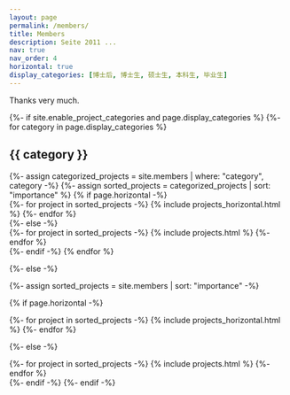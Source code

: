 ```yaml
---
layout: page
permalink: /members/
title: Members
description: Seite 2011 ...
nav: true
nav_order: 4
horizontal: true
display_categories: [博士后, 博士生, 硕士生, 本科生, 毕业生]
---
```


Thanks very much.

<!-- pages/members.md -->

<div class="projects">
{%- if site.enable_project_categories and page.display_categories %}
  <!-- Display categorized projects -->
  {%- for category in page.display_categories %}
  <h2 class="category">{{ category }}</h2>
  {%- assign categorized_projects = site.members | where: "category", category -%}
  {%- assign sorted_projects = categorized_projects | sort: "importance" %}
  <!-- Generate cards for each project -->
  {% if page.horizontal -%}
  <div class="container">
    <div class="row row-cols-1">
    {%- for project in sorted_projects -%}
      {% include projects_horizontal.html %}
    {%- endfor %}
    </div>
  </div>
  {%- else -%}
  <div class="grid">
    {%- for project in sorted_projects -%}
      {% include projects.html %}
    {%- endfor %}
  </div>
  {%- endif -%}
  {% endfor %}


{%- else -%}
<!-- Display projects without categories -->
  {%- assign sorted_projects = site.members | sort: "importance" -%}
  <!-- Generate cards for each project -->
  {% if page.horizontal -%}

  <div class="container">
    <div class="row row-cols-1">
    {%- for project in sorted_projects -%}
      {% include projects_horizontal.html %}
    {%- endfor %}
    </div>
  </div>


  {%- else -%}

  <div class="grid">
    {%- for project in sorted_projects -%}
      {% include projects.html %}
    {%- endfor %}
  </div>
  {%- endif -%}
{%- endif -%}

<div id="map" style="height: 400px; width: 770px"></div>


<script>
    var basemapLayer0 = L.tileLayer('http://t1.tianditu.com/vec_c/wmts?layer=vec&style=default&tilematrixset=c&Service=WMTS&Request=GetTile&Version=1.0.0&Format=tiles&TileMatrix={z}&TileCol={x}&TileRow={y}&tk=8899fd3e86aa994f71465b1c56a98727',
      {
        maxZoom: 18,
        minZoom: 1,
        tileSize: 256,
        zoomOffset: 1
      });
    var basemapLayer1 = L.tileLayer('http://t1.tianditu.com/cva_c/wmts?layer=cva&style=default&tilematrixset=c&Service=WMTS&Request=GetTile&Version=1.0.0&Format=tiles&TileMatrix={z}&TileCol={x}&TileRow={y}&tk=8899fd3e86aa994f71465b1c56a98727',
      {
        maxZoom: 18,
        minZoom: 1,
        tileSize: 256,
        zoomOffset: 1
      });
    var basemap = L.layerGroup([basemapLayer0, basemapLayer1]);
    let map = L.map('map', {
      preferCanvas: true,
      crs: L.CRS.EPSG4326,
      layers: [basemap],
      zoomControl: false,
      attributionControl: false,
      doubleClickZoom: false,
      editable: true//绘制控件
    }).setView([32.0617,118.7778], 13);
    var locations = [
  	["HUANG ZC", 32.0617,118.7778],
  	["ZHANG C", 41.881832, -87.623177],
  	["BI YJ", 29.72567,106.70792]
	];
	for (var i = 0; i < locations.length; i++) {
  	marker = new L.marker([locations[i][1], locations[i][2]]).bindPopup(locations[i][0]).addTo(map);
	}
</script>






</div>
